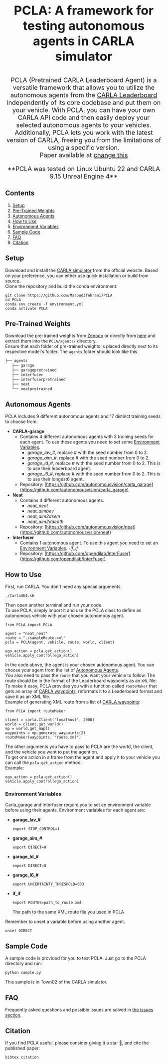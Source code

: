 <p align="center" style="font-size:40px;">
<b>PCLA: A framework for testing autonomous agents in CARLA simulator</b>
</p>

<p align="center" style="font-size:20px;">
PCLA (Pretrained CARLA Leaderboard Agent) is a versatile framework that allows you to utilize the autonomous agents from the <a href="https://leaderboard.carla.org/leaderboard/">CARLA Leaderboard</a> independently of its core codebase and put them on your vehicle. With PCLA, you can have your own CARLA API code and then easily deploy your selected autonomous agents to your vehicles. Additionally, PCLA lets you work with the latest version of CARLA, freeing you from the limitations of using a specific version.</br>
Paper available at <a href="#">change this</a>
</p>

<p align="center" style="font-size:20px;">
**PCLA was tested on Linux Ubuntu 22 and CARLA 9.15 Unreal Engine 4**
</p>

## Contents

1. [Setup](#setup)
2. [Pre-Trained Weights](#pre-trained-weights)
3. [Autonomous Agents](#autonomous-agents)
4. [How to Use](#how-to-use)
5. [Environment Variables](#environment-variables)
6. [Sample Code](#sample-code)
7. [FAQ](#FAQ)
8. [Citation](#citation)

## Setup
Download and install the <a href="https://carla.readthedocs.io/en/latest/">CARLA simulator</a> from the official website. Based on your preference, you can either use quick installation or build from source.</br>
Clone the repository and build the conda environment:
```Shell
git clone https://github.com/MasoudJTehrani/PCLA
cd PCLA
conda env create -f environment.yml
conda activate PCLA
```

## Pre-Trained Weights

Download the pre-trained weights from <a href="https://zenodo.org/records/14446470">Zenodo</a> or directly from <a href="https://zenodo.org/records/14446470/files/pretrained.zip?download=1">here</a> and extract them into the `PCLA/agents/` directory.</br> 
Ensure that each folder of pre-trained weights is placed directly next to its respective model's folder. The `agents` folder should look like this.
```Bash
├── agents
   ├── garage
   ├── garagepretrained
   ├── interfuser
   ├── interfuserpretrained
   ├── neat
   └── neatpretrained
```

## Autonomous Agents

PCLA includes 9 different autonomous agents and 17 distinct training seeds to choose from.
- **CARLA-garage**
  - Contains 4 different autonomous agents with 3 training seeds for each agent. To use these agents you need to set some [Environment Variables](#environment-variables).
    - *garage_lav_#*, replace # with the seed number from 0 to 2.
    - *garage_aim_#*, replace # with the seed number from 0 to 2.
    - *garage_ld_#*, replace # with the seed number from 0 to 2. This is to use their leaderboard agent.
    - *garage_l6_#*, replace # with the seed number from 0 to 2. This is to use their longest6 agent.
  - Repository: [https://github.com/autonomousvision/carla_garage](https://github.com/autonomousvision/carla_garage)
- **Neat**
  - Contains 4 different autonomous agents.
      - *neat_neat*
      - *neat_aimbev*
      - *neat_aim2dsem*
      - *neat_aim2ddepth*
  - Repository: [https://github.com/autonomousvision/neat](https://github.com/autonomousvision/neat)
- **Interfuser**
  - Contains 1 autonomous agent. To use this agent you need to set an [Environment Variables](#environment-variables).
     -*if_if*
  - Repository: [https://github.com/opendilab/InterFuser](https://github.com/opendilab/InterFuser)

## How to Use
First, run CARLA. You don't need any special arguments.
```Shell
./CarlaUE4.sh
```
Then open another terminal and run your code.</br>
To use PCLA, simply import it and use the PCLA class to define an autonomous vehicle with your chosen autonomous agent.
```Shell
from PCLA import PCLA

agent = "neat_neat"
route = "./sampleRoute.xml"
pcla = PCLA(agent, vehicle, route, world, client)

ego_action = pcla.get_action()
vehicle.apply_control(ego_action)
```
In the code above, the agent is your chosen autonomous agent. You can choose your agent from the list of [Autonomous Agents](#autonomous-agents).</br>
You also need to pass the `route` that you want your vehicle to follow. The route should be in the format of the Leaderboard waypoints as an `XML` file.</br>
To make it easy, PCLA provides you with a function called `routeMaker` that gets an array of <a href="https://carla.readthedocs.io/en/latest/core_map/#waypoints">CARLA waypoints</a>, reformats it to a Leaderboard format and save it as an XML file.</br>
Example of generating XML route from a list of <a href="https://carla.readthedocs.io/en/latest/core_map/#waypoints">CARLA waypoints</a>:
```Shell
from PCLA import routeMaker

client = carla.Client('localhost', 2000)
world = client.get_world()
mp = world.get_map()
waypoints = mp.generate_waypoints(2)
routeMaker(waypoints, "route.xml")
```
The other arguments you have to pass to PCLA are the world, the client, and the vehicle you want to put the agent on. </br>
To get one action in a frame from the agent and apply it to your vehicle you can call the `pcla.get_action` method. </br>
Example:
```Shell
ego_action = pcla.get_action()
vehicle.apply_control(ego_action)
```
### Environment Variables
Carla_garage and Interfuser require you to set an environment variable before using their agents.
Environment variables for each agent are:
- **garage_lav_#**
  ```Shell
  export STOP_CONTROL=1
  ```
- **garage_aim_#**
  ```Shell
  export DIRECT=0
  ```
- **garage_ld_#**
  ```Shell
  export DIRECT=0
  ```
- **garage_l6_#**
  ```Shell
  export UNCERTAINTY_THRESHOLD=033
  ```
- **if_if**
  ```Shell
  export ROUTES=path_to_route.xml
  ```
  The path to the same XML route file you used in PCLA

Remember to unset a variable before using another agent.
```Shell
unset DIRECT
```

## Sample Code
A sample code is provided for you to test PCLA. Just go to the PCLA directory and run:
```Shell
python sample.py
```
This sample is in Town02 of the CARLA simulator.

## FAQ
Frequently asked questions and possible issues are solved in <a href="https://github.com/MasoudJTehrani/PCLA/issues?q=is%3Aissue+is%3Aclosed">the issues section</a>.

## Citation
If you find PCLA useful, please consider giving it a star &#127775;,
and cite the published paper:
```Shell
bibtex citation
```
